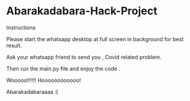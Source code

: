 # Abarakadabara-Hack-Project

Instructions

Please start the whatsapp desktop at full screen in background for best result.

Ask your whatsapp friend to send you , Covid related problem.

Then run the main.py file and enjoy the code .

Wooooo!!!!!!  Hoooooooooooo!

Abarakadabaraaaa  :)
